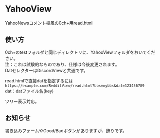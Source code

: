 # YahooView
YahooNewsコメント欄風の0ch+用read.html
## 使い方
0ch+のtestフォルダと同じディレクトリに、YahooViewフォルダをおいてください。  
注：これは試験的なものであり、仕様は今後変更されます。  
DatセレクターはDiscordViewと共通です。  
<!--
```https://example.com/YahooView/?bbs=mybbs```  
bbs：掲示板設置ディレクトリ  
これでスレッド選択画面に入ります。  
-->  
read.htmlで直接datを指定するには  
```https://example.com/RedditView/read.html?bbs=mybbs&dat=123456789```  
dat：datファイル名(key)  
  
ツリー表示対応。  
## お知らせ
書き込みフォームやGood/Badボタンがありますが、飾りです。  
